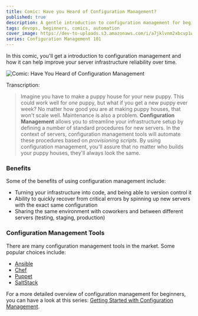 ```yaml
---
title: Comic: Have you Heard of Configuration Management?
published: true
description: A gentle introduction to configuration management for beginners
tags: devops, beginners, comics, automation
cover_image: https://dev-to-uploads.s3.amazonaws.com/i/a7jklvnm2xbcvp1wrese.jpg
series: Configuration Management 101
---
```


In this comic, you'll get a introduction to configuration management and how it can help improve your server infrastructure reliability over time.

![Comic: Have You Heard of Configuration Management](https://dev-to-uploads.s3.amazonaws.com/i/w64zs95wq8mjv04tug6a.jpg)

Transcription:

> Imagine you have to make a puppy house for your new puppy. This could work well for *one* puppy, but what if you get a new puppy ever week? No matter how good you are at making puppy houses, that won't scale well. Maintenance is also a problem.
**Configuration Management** allows you to streamline your infrastructure setup by defining a number of standard procedures for new servers. In the context of servers, configuration management tools will automate these procedures based on *provisioning scripts*.
By using configuration management, you'll assure that no matter who builds your puppy houses, they'll always look the same.

### Benefits

Some of the benefits of using configuration management include:

- Turning your infrastructure into code, and being able to version control it
- Ability to quickly recover from critical errors by spinning up new servers with the exact same configuration
- Sharing the same environment with coworkers and between different servers (testing, staging, production)

### Configuration Management Tools

There are many configuration management tools in the market. Some popular choices include:

- [Ansible](https://ansible.com)
- [Chef](https://www.chef.io/)
- [Puppet](https://puppet.com/)
- [SaltStack](https://www.saltstack.com/)

For a more detailed overview of configuration management for beginners, you can have a look at this series: [Getting Started with Configuration Management](https://www.digitalocean.com/community/tutorial_series/getting-started-with-configuration-management).
